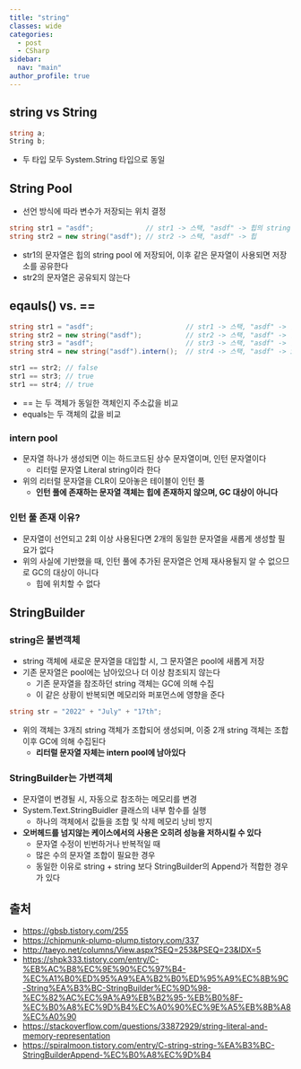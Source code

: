 ```yaml
---
title: "string"
classes: wide
categories: 
  - post
  - CSharp
sidebar:
  nav: "main"
author_profile: true
---
```

   
## string vs String

```csharp
string a;
String b;
```

* 두 타입 모두 System.String 타입으로 동일
  
## String Pool
* 선언 방식에 따라 변수가 저장되는 위치 결정

```csharp
string str1 = "asdf";             // str1 -> 스택, "asdf" -> 힙의 string pool
string str2 = new string("asdf"); // str2 -> 스택, "asdf" -> 힙
```

* str1의 문자열은 힙의 string pool 에 저장되어, 이후 같은 문자열이 사용되면 저장소를 공유한다
* str2의 문자열은 공유되지 않는다

## eqauls() vs. ==

```csharp
string str1 = "asdf";                       // str1 -> 스택, "asdf" -> 힙의 string pool 공유
string str2 = new string("asdf");           // str2 -> 스택, "asdf" -> 힙 별개 주소 
string str3 = "asdf";                       // str3 -> 스택, "asdf" -> 힙의 string pool 공유
string str4 = new string("asdf").intern();  // str4 -> 스택, "asdf" -> intern 함수를 통해 힙의 string pool 공유

str1 == str2; // false
str1 == str3; // true
str1 == str4; // true
```

* == 는 두 객체가 동일한 객체인지 주소값을 비교
* equals는 두 객체의 값을 비교

### intern pool
* 문자열 하나가 생성되면 이는 하드코드된 상수 문자열이며, 인턴 문자열이다
  * 리터럴 문자열 Literal string이라 한다
* 위의 리터럴 문자열을 CLR이 모아놓은 테이블이 인턴 풀
  * **인턴 풀에 존재하는 문자열 객체는 힙에 존재하지 않으며, GC 대상이 아니다**

### 인턴 풀 존재 이유?
* 문자열이 선언되고 2회 이상 사용된다면 2개의 동일한 문자열을 새롭게 생성할 필요가 없다
* 위의 사실에 기반했을 때, 인턴 풀에 추가된 문자열은 언제 재사용될지 알 수 없으므로 GC의 대상이 아니다
  * 힙에 위치할 수 없다

## StringBuilder
### string은 불변객체
* string 객체에 새로운 문자열을 대입할 시, 그 문자열은 pool에 새롭게 저장
* 기존 문자열은 pool에는 남아있으나 더 이상 참조되지 않는다
  * 기존 문자열을 참조하던 string 객체는 GC에 의해 수집
  * 이 같은 상황이 반복되면 메모리와 퍼포먼스에 영향을 준다

```csharp
string str = "2022" + "July" + "17th";
```
* 위의 객체는 3개즤 string 객체가 조합되어 생성되며, 이중 2개 string 객체는 조합 이후 GC에 의해 수집된다
  * **리터럴 문자열 자체는 intern pool에 남아있다**

### StringBuilder는 가변객체
* 문자열이 변경될 시, 자동으로 참조하는 메모리를 변경
* System.Text.StringBuidler 클래스의 내부 함수를 실행
  * 하나의 객체에서 값들을 조합 및 삭제 메모리 낭비 방지
* **오버헤드를 넘지않는 케이스에서의 사용은 오히려 성능을 저하시킬 수 있다**
  * 문자열 수정이 빈번하거나 반복적일 때
  * 많은 수의 문자열 조합이 필요한 경우
  * 동일한 이유로 string + string 보다 StringBuilder의 Append가 적합한 경우가 있다

## 출처
* <https://gbsb.tistory.com/255>
* <https://chipmunk-plump-plump.tistory.com/337>
* <http://taeyo.net/columns/View.aspx?SEQ=253&PSEQ=23&IDX=5>
* <https://shpk333.tistory.com/entry/C-%EB%AC%B8%EC%9E%90%EC%97%B4-%EC%A1%B0%ED%95%A9%EA%B2%B0%ED%95%A9%EC%8B%9C-String%EA%B3%BC-StringBuilder%EC%9D%98-%EC%82%AC%EC%9A%A9%EB%B2%95-%EB%B0%8F-%EC%B0%A8%EC%9D%B4%EC%A0%90%EC%9E%A5%EB%8B%A8%EC%A0%90>
* <https://stackoverflow.com/questions/33872929/string-literal-and-memory-representation>
* <https://spiralmoon.tistory.com/entry/C-string-string-%EA%B3%BC-StringBuilderAppend-%EC%B0%A8%EC%9D%B4>